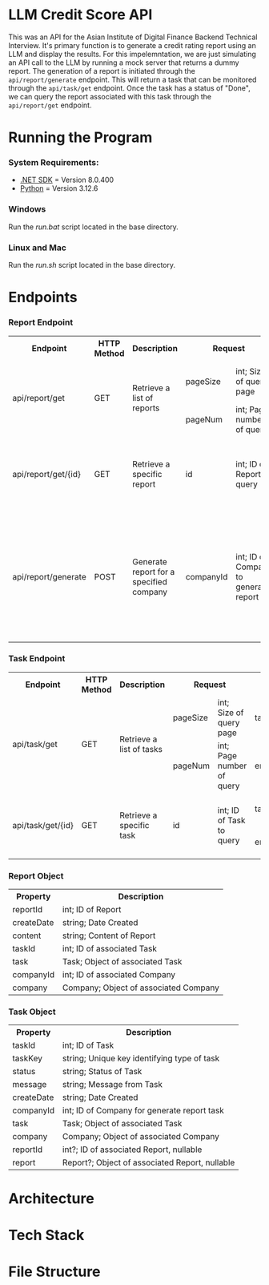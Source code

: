# LLM Credit Score API
This was an API for the Asian Institute of Digital Finance Backend Technical Interview.
It's primary function is to generate a credit rating report using an LLM and display the results. For this impelemntation,
we are just simulating an API call to the LLM by running a mock server that returns a dummy report.
The generation of a report is initiated through the `api/report/generate` endpoint. This will return a task that can be monitored
through the `api/task/get` endpoint. Once the task has a status of "Done", we can query the report associated with this task through
the `api/report/get` endpoint.

# Running the Program
### System Requirements:
- [.NET SDK](https://dotnet.microsoft.com/en-us/download/visual-studio-sdks) = Version 8.0.400
- [Python](https://www.python.org/downloads/) = Version 3.12.6

### Windows
Run the *run.bat* script located in the base directory. 

### Linux and Mac
Run the *run.sh* script located in the base directory. 

# Endpoints

### Report Endpoint
<table>
  <tr>
    <th>Endpoint</th>
    <th>HTTP Method</th>
    <th>Description</th>
    <th colSpan="2">Request</th>
    <th colSpan="2">Response</th>
  </tr>
  <tr>
    <td rowSpan="3">api/report/get</td>
    <td rowSpan="3">GET</td>
    <td rowSpan="3">Retrieve a list of reports</td>
    <tr>
      <td>pageSize</td>
      <td>int; Size of query page</td>
      <td>reports</td>
      <td>Report array; List of retrieved reports</td>
    </tr>
    <tr>
      <td>pageNum</td>
      <td>int; Page number of query</td>
      <td>error</td>
      <td>string; Error encountered in endpoint</td>
    </tr>
  </tr>
  <tr>
    <td rowSpan="3">api/report/get/{id}</td>
    <td rowSpan="3">GET</td>
    <td rowSpan="3">Retrieve a specific report</td>
    <td rowSpan="3">id</td>
    <td rowSpan="3">int; ID of Report to query</td>
    <tr>
      <td>reports</td>
      <td>Report array; Report with specified id</td>
    </tr>
    <tr>
      <td>error</td>
      <td>string; Error encountered in endpoint</td>
    </tr>
  </tr>
  <tr>
    <td rowSpan="4">api/report/generate</td>
    <td rowSpan="4">POST</td>
    <td rowSpan="4">Generate report for a specified company</td>
    <td rowSpan="4">companyId</td>
    <td rowSpan="4">int; ID of Company to generate report for</td>
    <tr>
      <td>task</td>
      <td>Task; Created generate report task</td>
    </tr>
    <tr>
      <td>company</td>
      <td>Company; Associated Company for generate report task</td>
    </tr>
    <tr>
      <td>error</td>
      <td>string; Error encountered in endpoint</td>
    </tr>
  </tr>
</table>

### Task Endpoint
<table>
  <tr>
    <th>Endpoint</th>
    <th>HTTP Method</th>
    <th>Description</th>
    <th colSpan="2">Request</th>
    <th colSpan="2">Response</th>
  </tr>
  <tr>
    <td rowSpan="3">api/task/get</td>
    <td rowSpan="3">GET</td>
    <td rowSpan="3">Retrieve a list of tasks</td>
    <tr>
      <td>pageSize</td>
      <td>int; Size of query page</td>
      <td>tasks</td>
      <td>Task array; List of retrieved tasks</td>
    </tr>
    <tr>
      <td>pageNum</td>
      <td>int; Page number of query</td>
      <td>error</td>
      <td>string; Error encountered in endpoint</td>
    </tr>
  </tr>
  <tr>
    <td rowSpan="3">api/task/get/{id}</td>
    <td rowSpan="3">GET</td>
    <td rowSpan="3">Retrieve a specific task</td>
    <td rowSpan="3">id</td>
    <td rowSpan="3">int; ID of Task to query</td>
    <tr>
      <td>tasks</td>
      <td>Task array; Task with specified id</td>
    </tr>
    <tr>
      <td>error</td>
      <td>string; Error encountered in endpoint</td>
    </tr>
  </tr>
</table>

### Report Object
<table>
  <tr>
    <th>Property</th>
    <th>Description</th>
  </tr>
  <tr>
    <td>reportId</td>
    <td>int; ID of Report</td>
  </tr>
  <tr>
    <td>createDate</td>
    <td>string; Date Created</td>
  </tr>
  <tr>
    <td>content</td>
    <td>string; Content of Report</td>
  </tr>
  <tr>
    <td>taskId</td>
    <td>int; ID of associated Task</td>
  </tr>
  <tr>
    <td>task</td>
    <td>Task; Object of associated Task</td>
  </tr>
  <tr>
    <td>companyId</td>
    <td>int; ID of associated Company</td>
  </tr>
  <tr>
    <td>company</td>
    <td>Company; Object of associated Company</td>
  </tr>
</table>

### Task Object
<table>
  <tr>
    <th>Property</th>
    <th>Description</th>
  </tr>
  <tr>
    <td>taskId</td>
    <td>int; ID of Task</td>
  </tr>
  <tr>
    <td>taskKey</td>
    <td>string; Unique key identifying type of task</td>
  </tr>
  <tr>
    <td>status</td>
    <td>string; Status of Task</td>
  </tr>
  <tr>
    <td>message</td>
    <td>string; Message from Task</td>
  </tr>
  <tr>
    <td>createDate</td>
    <td>string; Date Created</td>
  </tr>
  <tr>
    <td>companyId</td>
    <td>int; ID of Company for generate report task</td>
  </tr>
  <tr>
    <td>task</td>
    <td>Task; Object of associated Task</td>
  </tr>
  <tr>
    <td>company</td>
    <td>Company; Object of associated Company</td>
  </tr>
  <tr>
    <td>reportId</td>
    <td>int?; ID of associated Report, nullable</td>
  </tr>
  <tr>
    <td>report</td>
    <td>Report?; Object of associated Report, nullable</td>
  </tr>
</table>

# Architecture

# Tech Stack

# File Structure

